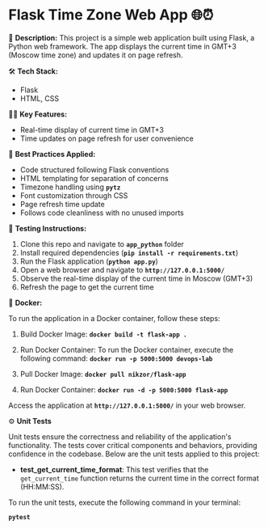 # Flask Time Zone Web App 🌐⏰

📄 **Description:**
This project is a simple web application built using Flask, a Python web framework. The app displays the current time in GMT+3 (Moscow time zone) and updates it on page refresh. 

🛠️ **Tech Stack:**

- Flask
- HTML, CSS

👩‍💻 **Key Features:**

- Real-time display of current time in GMT+3
- Time updates on page refresh for user convenience

🚀 **Best Practices Applied:**

- Code structured following Flask conventions
- HTML templating for separation of concerns
- Timezone handling using **`pytz`**
- Font customization through CSS
- Page refresh time update
- Follows code cleanliness with no unused imports

🧪 **Testing Instructions:**

1. Clone this repo and navigate to **`app_python`** folder
2. Install required dependencies (**`pip install -r requirements.txt`**)
3. Run the Flask application (**`python app.py`**)
4. Open a web browser and navigate to **`http://127.0.0.1:5000/`**
5. Observe the real-time display of the current time in Moscow (GMT+3)
6. Refresh the page to get the current time

🐳 **Docker:**

To run the application in a Docker container, follow these steps:

1. Build Docker Image:
**`docker build -t flask-app .`**

2. Run Docker Container:
To run the Docker container, execute the following command:
**`docker run -p 5000:5000 devops-lab`**

3. Pull Docker Image:
**`docker pull nikzor/flask-app`**

3. Run Docker Container:
**`docker run -d -p 5000:5000 flask-app`**

Access the application at **`http://127.0.0.1:5000/`** in your web browser.

⚙️ **Unit Tests**

Unit tests ensure the correctness and reliability of the application's functionality. The tests cover critical components and behaviors, providing confidence in the codebase. Below are the unit tests applied to this project:

- **test_get_current_time_format**: This test verifies that the `get_current_time` function returns the current time in the correct format (HH:MM:SS).

To run the unit tests, execute the following command in your terminal:

**`pytest`**
